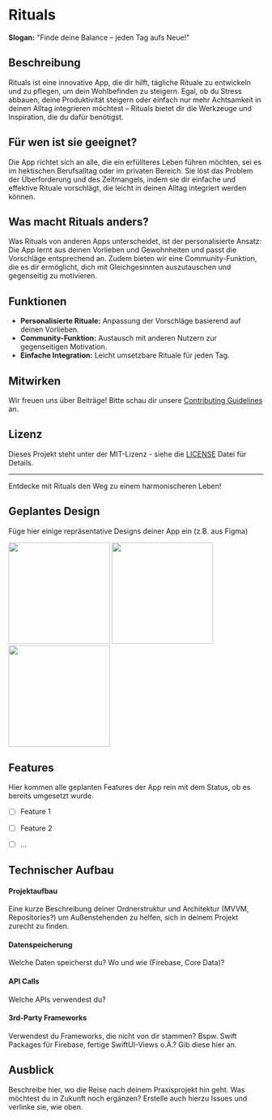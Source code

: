 # Rituals

**Slogan:** "Finde deine Balance – jeden Tag aufs Neue!"

## Beschreibung

Rituals ist eine innovative App, die dir hilft, tägliche Rituale zu entwickeln und zu pflegen, um dein Wohlbefinden zu steigern. Egal, ob du Stress abbauen, deine Produktivität steigern oder einfach nur mehr Achtsamkeit in deinen Alltag integrieren möchtest – Rituals bietet dir die Werkzeuge und Inspiration, die du dafür benötigst.

## Für wen ist sie geeignet?

Die App richtet sich an alle, die ein erfüllteres Leben führen möchten, sei es im hektischen Berufsalltag oder im privaten Bereich. Sie löst das Problem der Überforderung und des Zeitmangels, indem sie dir einfache und effektive Rituale vorschlägt, die leicht in deinen Alltag integriert werden können.

## Was macht Rituals anders?

Was Rituals von anderen Apps unterscheidet, ist der personalisierte Ansatz: Die App lernt aus deinen Vorlieben und Gewohnheiten und passt die Vorschläge entsprechend an. Zudem bieten wir eine Community-Funktion, die es dir ermöglicht, dich mit Gleichgesinnten auszutauschen und gegenseitig zu motivieren.

## Funktionen

- **Personalisierte Rituale:** Anpassung der Vorschläge basierend auf deinen Vorlieben.
- **Community-Funktion:** Austausch mit anderen Nutzern zur gegenseitigen Motivation.
- **Einfache Integration:** Leicht umsetzbare Rituale für jeden Tag.

## Mitwirken

Wir freuen uns über Beiträge! Bitte schau dir unsere [Contributing Guidelines](CONTRIBUTING.md) an.

## Lizenz

Dieses Projekt steht unter der MIT-Lizenz - siehe die [LICENSE](LICENSE) Datei für Details.

---

Entdecke mit Rituals den Weg zu einem harmonischeren Leben!


## Geplantes Design
Füge hier einige repräsentative Designs deiner App ein (z.B. aus Figma)
<p>
  <img src="./img/app_design_1.png" width="200">
  <img src="./img/app_design_2.png" width="200">
  <img src="./img/app_design_3.png" width="200">
</p>

## Features
Hier kommen alle geplanten Features der App rein mit dem Status, ob es bereits umgesetzt wurde.

- [ ] Feature 1
- [ ] Feature 2
- [ ] ...


## Technischer Aufbau

#### Projektaufbau
Eine kurze Beschreibung deiner Ordnerstruktur und Architektur (MVVM, Repositories?) um Außenstehenden zu helfen, sich in deinem Projekt zurecht zu finden.

#### Datenspeicherung
Welche Daten speicherst du? Wo und wie (Firebase, Core Data)?

#### API Calls
Welche APIs verwendest du?

#### 3rd-Party Frameworks
Verwendest du Frameworks, die nicht von dir stammen? Bspw. Swift Packages für Firebase, fertige SwiftUI-Views o.Ä.? Gib diese hier an.


## Ausblick
Beschreibe hier, wo die Reise nach deinem Praxisprojekt hin geht. Was möchtest du in Zukunft noch ergänzen? Erstelle auch hierzu Issues und verlinke sie, wie oben.
 
